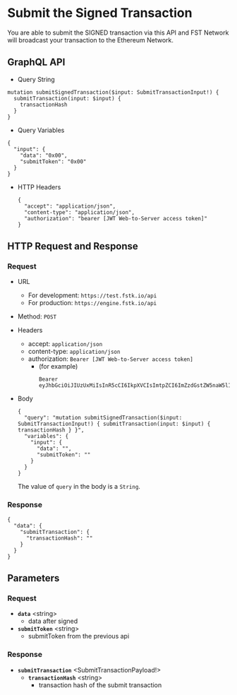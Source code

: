 
# Submit the Signed Transaction
You are able to submit the SIGNED transaction via this API and FST Network will broadcast your transaction to the Ethereum Network.

## GraphQL API

  - Query String
  ```
  mutation submitSignedTransaction($input: SubmitTransactionInput!) {
    submitTransaction(input: $input) {
      transactionHash
    }
  } 
  ```
  - Query Variables

  ```
  {
    "input": {
      "data": "0x00",
      "submitToken": "0x00"
    }
  }
  ```
- HTTP Headers 
  ```
  {
    "accept": "application/json",
    "content-type": "application/json",
    "authorization": "bearer [JWT Web-to-Server access token]"
  }
  ```
## HTTP Request and Response
### Request

- URL
  - For development: `https://test.fstk.io/api`
  - For production: `https://engine.fstk.io/api`

- Method: `POST`

- Headers
  - accept: `application/json`
  - content-type: `application/json` 
  - authorization: `Bearer [JWT Web-to-Server access token]`
    - (for example)
      ```
      Bearer eyJhbGciOiJIUzUxMiIsInR5cCI6IkpXVCIsImtpZCI6ImZzdGstZW5naW5lIn0.eyJ1aWQiOiLDr1xiw73Ch8KDSFx1MDAxMcOowo5awrvCqsOAXHUwMDAywrwmIiwiaWF0IjoxNTM4NzA5MDM2LCJleHAiOjE1Mzg3OTU0MzYsImF1ZCI6InVybjpmc3RrOmVuZ2luZSIsImlzcyI6InVybjpmc3RrOmVuZ2luZSIsInN1YiI6InVybjpmc3RrOmVuZ2luZTphY2Nlc3NfdG9rZW4ifQ.msJZ61FHIkKtjUpDs4sx1Kk1rb9vdhus3ntUDj6rHNmsygiHTgOEMQFJMtVqtWqkNgrtRgGpngq8Rf47xTT53g
      ```

- Body
  ``` 
  { 
    "query": "mutation submitSignedTransaction($input: SubmitTransactionInput!) { submitTransaction(input: $input) { transactionHash } }",
    "variables": {
      "input": {
        "data": "",
        "submitToken": ""
      }
    }
  }
  ```
  
  The value of `query` in the body is a `String`. 
  

### Response
```
{
  "data": {
    "submitTransaction": {
      "transactionHash": ""
    }
  }
}
```

## Parameters
### Request 
- **`data`** \<string>
  - data after signed 
- **`submitToken`** \<string>
  - submitToken from the previous api

### Response
- **`submitTransaction`** \<SubmitTransactionPayload!>
  - **`transactionHash`** \<string>
    - transaction hash of the submit transaction
